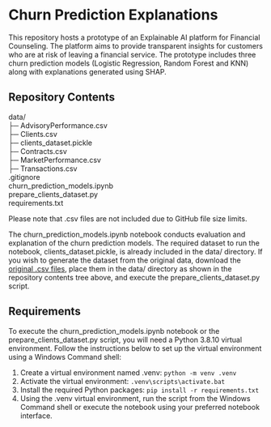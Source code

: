# Churn Prediction Explanations
This repository hosts a prototype of an Explainable AI platform for Financial Counseling. The platform aims to provide transparent insights for customers who are at risk of leaving a financial service. The prototype includes three churn prediction models (Logistic Regression, Random Forest and KNN) along with explanations generated using SHAP.

## Repository Contents
data/\
├─ AdvisoryPerformance.csv\
├─ Clients.csv\
├─ clients_dataset.pickle\
├─ Contracts.csv\
├─ MarketPerformance.csv\
├─ Transactions.csv\
.gitignore\
churn_prediction_models.ipynb\
prepare_clients_dataset.py\
requirements.txt

Please note that .csv files are not included due to GitHub file size limits.

The churn_prediction_models.ipynb notebook conducts evaluation and explanation of the churn prediction models. The required dataset to run the notebook, clients_dataset.pickle, is already included in the data/ directory. If you wish to generate the dataset from the original data, download the [original .csv files](https://unibari-my.sharepoint.com/:f:/g/personal/a_martina13_studenti_uniba_it/ElKPy0EWWAxBrsV30M0t7f0BJBE36HDkCyQiZHddhTlTEQ), place them in the data/ directory as shown in the repository contents tree above, and execute the prepare_clients_dataset.py script.

## Requirements
To execute the churn_prediction_models.ipynb notebook or the prepare_clients_dataset.py script, you will need a Python 3.8.10 virtual environment. Follow the instructions below to set up the virtual environment using a Windows Command shell:

1. Create a virtual environment named .venv: `python -m venv .venv`
2. Activate the virtual environment: `.venv\scripts\activate.bat`
3. Install the required Python packages: `pip install -r requirements.txt`
4. Using the .venv virtual environment, run the script from the Windows Command shell or execute the notebook using your preferred notebook interface.
